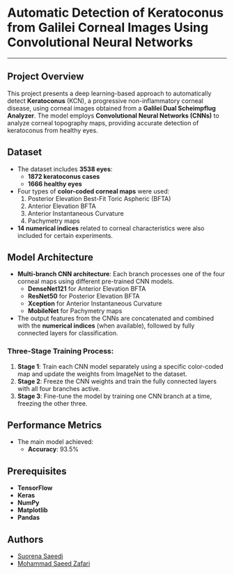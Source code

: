 


# Automatic Detection of Keratoconus from Galilei Corneal Images Using Convolutional Neural Networks

---

## Project Overview
This project presents a deep learning-based approach to automatically detect **Keratoconus** (KCN), a progressive non-inflammatory corneal disease, using corneal images obtained from a **Galilei Dual Scheimpflug Analyzer**. The model employs **Convolutional Neural Networks (CNNs)** to analyze corneal topography maps, providing accurate detection of keratoconus from healthy eyes.

## Dataset
- The dataset includes **3538 eyes**: 
  - **1872 keratoconus cases**
  - **1666 healthy eyes**
- Four types of **color-coded corneal maps** were used:
  1. Posterior Elevation Best-Fit Toric Aspheric (BFTA)
  2. Anterior Elevation BFTA
  3. Anterior Instantaneous Curvature
  4. Pachymetry maps
- **14 numerical indices** related to corneal characteristics were also included for certain experiments.

## Model Architecture
- **Multi-branch CNN architecture**: Each branch processes one of the four corneal maps using different pre-trained CNN models.
  - **DenseNet121** for Anterior Elevation BFTA
  - **ResNet50** for Posterior Elevation BFTA
  - **Xception** for Anterior Instantaneous Curvature
  - **MobileNet** for Pachymetry maps
- The output features from the CNNs are concatenated and combined with the **numerical indices** (when available), followed by fully connected layers for classification.

### Three-Stage Training Process:
1. **Stage 1**: Train each CNN model separately using a specific color-coded map and update the weights from ImageNet to the dataset.
2. **Stage 2**: Freeze the CNN weights and train the fully connected layers with all four branches active.
3. **Stage 3**: Fine-tune the model by training one CNN branch at a time, freezing the other three.

## Performance Metrics
- The main model achieved:
  - **Accuracy**: 93.5%


## Prerequisites
- **TensorFlow** 
- **Keras**
- **NumPy**
- **Matplotlib**
- **Pandas**

## Authors

- [Suorena Saeedi](https://github.com/ssuorena)
- [Mohammad Saeed Zafari](https://github.com/ithe0m)